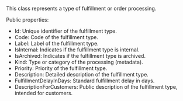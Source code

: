 This class represents a type of fulfillment or order processing.

Public properties:
- Id: Unique identifier of the fulfillment type.
- Code: Code of the fulfillment type.
- Label: Label of the fulfillment type.
- IsInternal: Indicates if the fulfillment type is internal.
- IsArchived: Indicates if the fulfillment type is archived.
- Kind: Type or category of the processing (metadata).
- Priority: Priority of the fulfillment type.
- Description: Detailed description of the fulfillment type.
- FulfillmentDelayInDays: Standard fulfillment delay in days.
- DescriptionForCustomers: Public description of the fulfillment type, intended for customers.